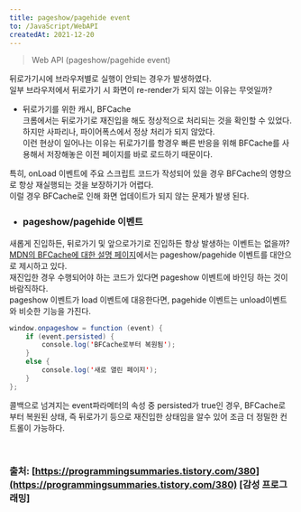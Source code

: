 ```yaml
---
title: pageshow/pagehide event
to: /JavaScript/WebAPI
createdAt: 2021-12-20
---
```


> Web API (pageshow/pagehide event)

뒤로가기시에 브라우저별로 실행이 안되는 경우가 발생하였다.  
일부 브라우저에서 뒤로가기 시 화면이 re-render가 되지 않는 이유는 무엇일까?  

* 뒤로가기를 위한 캐시, BFCache  
크롬에서는 뒤로가기로 재진입을 해도 정상적으로 처리되는 것을 확인할 수 있었다. 하지만 사파리나, 파이어폭스에서 정상 처리가 되지 않았다.  
이런 현상이 일어나는 이유는 뒤로가기를 항경우 빠른 반응을 위해 BFCache를 사용해서 저장해놓은 이전 페이지를 바로 로드하기 때문이다.  

특히, onLoad 이벤트에 주요 스크립트 코드가 작성되어 있을 경우 BFCache의 영향으로 항상 재실행되는 것을 보장하기가 어렵다.  
이럴 경우 BFCache로 인해 화면 업데이트가 되지 않는 문제가 발생 된다.  

* ### pageshow/pagehide 이벤트
새롭게 진입하든, 뒤로가기 및 앞으로가기로 진입하든 항상 발생하는 이벤트는 없을까?  
[MDN의 BFCache에 대한 설명 페이지](https://developer.mozilla.org/en-US/docs/Web/API/Window/pageshow_event)에서는 pageshow/pagehide 이벤트를 대안으로 제시하고 있다.  
재진입한 경우 수행되어야 하는 코드가 있다면 pageshow 이벤트에 바인딩 하는 것이 바람직하다.  
pageshow 이벤트가 load 이벤트에 대응한다면, pagehide 이벤트는 unload이벤트와 비슷한 기능을 가진다.  

```java
window.onpageshow = function (event) {
	if (event.persisted) {
		console.log('BFCache로부터 복원됨');
	}
	else {
		console.log('새로 열린 페이지');
	}
};
```
콜백으로 넘겨지는 event파라메터의 속성 중 persisted가 true인 경우, BFCache로 부터 복원된 상태, 즉 뒤로가기 등으로 재진입한 상태임을 알수 있어 조금 더 정밀한 컨트롤이 가능하다.  

<br>

### 출처: [https://programmingsummaries.tistory.com/380](https://programmingsummaries.tistory.com/380) [감성 프로그래밍]

